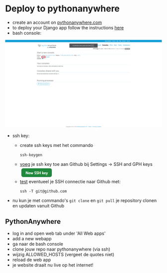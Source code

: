 # Deploy to pythonanywhere

- create an account on [pythonanywhere.com](https://www.pythonanywhere.com/)
- to deploy your Django app follow the instructions [here](https://help.pythonanywhere.com/pages/DeployExistingDjangoProject/)
- bash console:

![alt text](img/pa_bash.png)
- ssh key:
  - create ssh keys met het commando
    ```
    ssh-keygen  
    ```
  - [voeg](https://docs.github.com/en/authentication/connecting-to-github-with-ssh/adding-a-new-ssh-key-to-your-github-account) je ssh key toe aan Github bij Settings -> SSH and GPH keys
    ![alt text](img/sshbutton.png)
  - [test](https://docs.github.com/en/authentication/connecting-to-github-with-ssh/testing-your-ssh-connection) eventueel je SSH connectie naar Github met:
    ```
    ssh -T git@github.com
    ```
   
- nu kun je met commando's ```git clone``` en ```git pull``` je repository clonen en updaten vanuit Github

## PythonAnywhere
- log in and open web tab under 'All Web apps'
- add a new webapp
- ga naar de bash console
- clone jouw repo naar pythonanywhere (via ssh)
- wijzig ALLOWED_HOSTS (vergeet de quotes niet)
- reload de web app
- je website draait nu live op het internet!